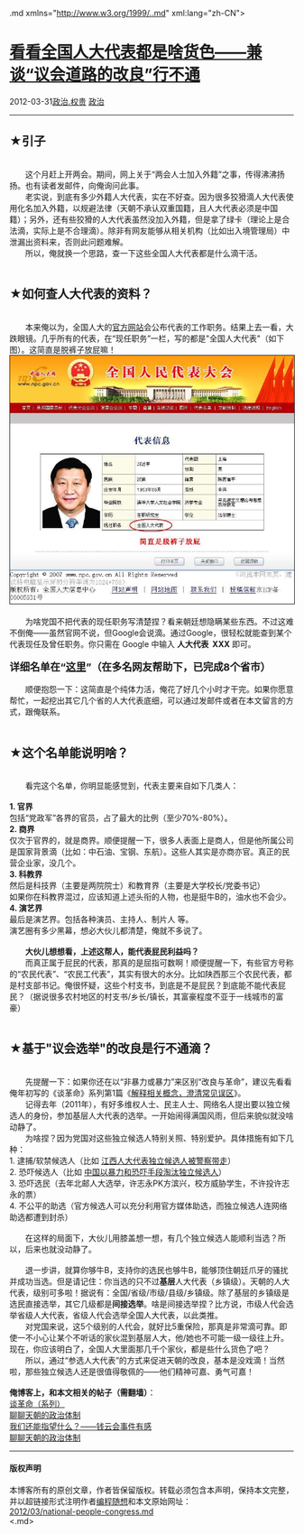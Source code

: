<!DOCTYPE.md>
.md xmlns="http://www.w3.org/1999/..md" xml:lang="zh-CN">
<head>
<meta http-equiv="Content-Type" content="text.md; charset=utf-8" />
<meta name="generator" content="Python script by program.think@gmail.com" />
<meta name="provider" content="program-think.blogspot.com" />
<link type="text/css" rel="stylesheet" href="../../css/program-think.css" />
<title>看看全国人大代表都是啥货色——兼谈“议会道路的改良”行不通 - 编程随想的博客</title>
</head>
<body>
<div id="main" style="width:100%;">
<h1><a href="../../index.md" title="回到首页">看看全国人大代表都是啥货色——兼谈“议会道路的改良”行不通</a></h1>
<div class="post-info"><span class="date-header">2012-03-31</span><a href="../../tags/E694BFE6B2BB.E69D83E8B4B5.md" class="tag">政治.权贵</a> <a href="../../tags/E694BFE6B2BB.md" class="tag">政治</a> </div>
<hr>
<div class="post">
<h2>★引子</h2><br />&#12288;&#12288;这个月赶上开两会。期间，网上关于“两会人士加入外籍”之事，传得沸沸扬扬。也有读者发邮件，向俺询问此事。<br />&#12288;&#12288;老实说，到底有多少外籍人大代表，实在不好查。因为很多狡猾滴人大代表使用化名加入外籍，以规避法律（天朝不承认双重国籍，且人大代表必须是中国籍）；另外，还有些狡猾的人大代表虽然没加入外籍，但是拿了绿卡（理论上是合法滴，实际上是不合理滴）。除非有网友能够从相关机构（比如出入境管理局）中泄漏出资料来，否则此问题难解。<br />&#12288;&#12288;所以，俺就换一个思路，查一下这些全国人大代表都是什么滴干活。<a name='more'></a><!--program-think--><br /><br /><h2>★如何查人大代表的资料？</h2><br />&#12288;&#12288;本来俺以为，全国人大的<a href="http://www.npc.gov.cn/delegate/dbmd.action?id=a1" target="_blank" rel="nofollow">官方网站</a>会公布代表的工作职务。结果上去一看，大跌眼镜。几乎所有的代表，在“现任职务”一栏，写的都是"全国人大代表"（如下图）。这简直是脱裤子放屁嘛！<br /><img src="../../images/2012/03/ahJRwIloCrZgMve1ewvU01FKdrp2BhVQuYJ7ZVH9m_GptmKIKAwTlhsTeXvH330HbHx5UuGc5L7gQKc8xJVnOGdDnw43nQU2OMiH8uPtWaqBpNXN4A" alt="不见图 请翻墙" border="1"><br /><br />&#12288;&#12288;为啥党国不把代表的现任职务写清楚捏？看来朝廷想隐瞒某些东西。不过这难不倒俺——虽然官网不说，但Google会说滴。通过Google，很轻松就能查到某个代表现任及曾任职务。你只需在 Google 中输入 <b>人大代表  XXX</b> 即可。<br /><br /><font size="4"><b>详细名单在“<a href="https://docs.google.com/spreadsheet/ccc?key=0ArZnRSbuUv3sdHhoZmlyVzJEM3BvdVdkVC1QVXR6eHc" target="_blank" rel="nofollow">这里</a>”（在多名网友帮助下，已完成8个省市）</b></font><br /><br />&#12288;&#12288;顺便抱怨一下：这简直是个纯体力活，俺花了好几个小时才干完。如果你愿意帮忙，一起挖出其它几个省的人大代表底细，可以通过发邮件或者在本文留言的方式，跟俺联系。<br /><br /><h2>★这个名单能说明啥？</h2><br />&#12288;&#12288;看完这个名单，你明显能感觉到，代表主要来自如下几类人：<br /><br /><b>1. 官界</b><br />包括“党政军”各界的官员，占了最大的比例（至少70%-80%）。<br /><b>2. 商界</b><br />仅次于官界的，就是商界。顺便提醒一下，很多人表面上是商人，但是他所属公司是国家背景滴（比如：中石油、宝钢、东航）。这些人其实是亦商亦官。真正的民营企业家，没几个。<br /><b>3. 科教界</b><br />然后是科技界（主要是两院院士）和教育界（主要是大学校长/党委书记）<br />如果你在科教界混过，应该知道上述头衔的人物，也是挺牛B的，油水也不会少。<br /><b>4. 演艺界</b><br />最后是演艺界。包括各种演员、主持人、制片人 等。<br />演艺圈有多少黑幕，想必大伙儿都清楚，俺就不多说了。<br /><br />&#12288;&#12288;<b>大伙儿想想看，上述这帮人，能代表屁民利益吗？</b><br />&#12288;&#12288;而真正属于屁民的代表，那真的是屈指可数啊！顺便提醒一下，有些官方号称的“农民代表”、“农民工代表”，其实有很大的水分。比如陕西那三个农民代表，都是村支部书记。俺很怀疑，这些个村支书，到底是不是屁民？到底能不能代表屁民？（据说很多农村地区的村支书/乡长/镇长，其富豪程度不亚于一线城市的富豪）<br /><br /><h2>★基于"议会选举"的改良是行不通滴？</h2><br />&#12288;&#12288;先提醒一下：如果你还在以“非暴力或暴力”来区别“改良与革命”，建议先看看俺年初写的《谈革命》系列第1篇《<a href="../../2011/12/revolution-1.md">解释相关概念，澄清常见误区</a>》。<br />&#12288;&#12288;记得去年（2011年），有好多维权人士、民主人士、网络名人提出要以独立候选人的身份，参加基层人大代表的选举。一开始闹得满国风雨，但后来貌似就没啥动静了。<br />&#12288;&#12288;为啥捏？因为党国对这些独立候选人特别关照、特别爱护。具体措施有如下几种：<br />1. 逮捕/软禁候选人（比如 <a href="http://www.bbc.co.uk/zhongwen/simp/chinese_news/2011/05/110513_china_liuping...md" target="_blank" rel="nofollow">江西人大代表独立候选人被警察带走</a>）<br />2. 恐吓候选人（比如 <a href="http://minzhuzhongguo.org/ArtShow.aspx?AID=23652" target="_blank" rel="nofollow">中国以暴力和恐吓手段淘汰独立候选人</a>）<br />3. 恐吓选民（去年北邮人大选举，许志永PK方滨兴，校方威胁学生，不许投许志永的票）<br />4. 不公平的助选（官方候选人可以充分利用官方媒体助选，而独立候选人连网络助选都遭到封杀）<br /><br />&#12288;&#12288;在这样的局面下，大伙儿用膝盖想一想，有几个独立候选人能顺利当选？所以，后来也就没动静了。<br /><br />&#12288;&#12288;退一步讲，就算你够牛B，支持你的选民也够牛B，能够顶住朝廷爪牙的骚扰并成功当选。但是请记住：你当选的只不过<b>基层</b>人大代表（乡镇级）。天朝的人大代表，级别可多啦！据说有：全国/省级/市级/县级/乡镇级。除了基层的乡镇级是选民直接选举，其它几级都是<b>间接选举</b>。啥是间接选举捏？比方说，市级人代会选举省级人大代表，省级人代会选举全国人大代表，以此类推。<br />&#12288;&#12288;对党国来说，这5个级别的人代会，就好比5重保险，那真是非常滴可靠。即使一不小心让某个不听话的家伙混到基层人大，他/她也不可能一级一级往上升。现在，你应该明白了，全国人大里面那几千个家伙，都是些什么货色了吧？<br />&#12288;&#12288;所以，通过“参选人大代表”的方式来促进天朝的改良，基本是没戏滴！当然啦，那些独立候选人还是很值得敬佩的——他们精神可嘉、勇气可嘉！<br /><br /><b>俺博客上，和本文相关的帖子（需翻墙）</b>：<br /><a href="../../2011/12/revolution-0.md">谈革命（系列）</a><br /><a href="../../2012/07/form-of-government-in-china.md">聊聊天朝的政治体制</a><br /><a href="../../2011/01/what-we-can-depend-on.md">我们还能指望什么？——钱云会事件有感</a><br /><a href="../../2012/07/form-of-government-in-china.md">聊聊天朝的政治体制</a><div class="blogger-post-footer">
</div>
<hr>
<div class="copyright">
<h4>版权声明</h4>
本博客所有的原创文章，作者皆保留版权。转载必须包含本声明，保持本文完整，并以超链接形式注明作者<a href="mailto:program.think@gmail.com">编程随想</a>和本文原始网址：<br>
<a href="2012/03/national-people-congress.md">2012/03/national-people-congress.md</a>
</div>
</div>
</body>
<.md>
